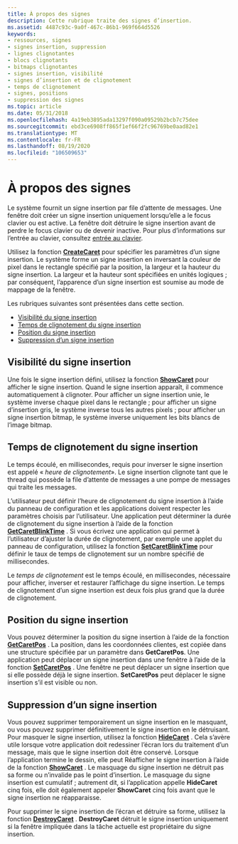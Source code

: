 ```yaml
---
title: À propos des signes
description: Cette rubrique traite des signes d’insertion.
ms.assetid: 4487c93c-9a0f-467c-86b1-969f664d5526
keywords:
- ressources, signes
- signes insertion, suppression
- lignes clignotantes
- blocs clignotants
- bitmaps clignotantes
- signes insertion, visibilité
- signes d’insertion et de clignotement
- temps de clignotement
- signes, positions
- suppression des signes
ms.topic: article
ms.date: 05/31/2018
ms.openlocfilehash: 4a19eb3895ada13297f090a09529b2bcb7c75dee
ms.sourcegitcommit: ebd3ce6908ff865f1ef66f2fc96769be0aad82e1
ms.translationtype: MT
ms.contentlocale: fr-FR
ms.lasthandoff: 08/19/2020
ms.locfileid: "106509653"
---
```

# <a name="about-carets"></a>À propos des signes

Le système fournit un signe insertion par file d’attente de messages. Une fenêtre doit créer un signe insertion uniquement lorsqu’elle a le focus clavier ou est active. La fenêtre doit détruire le signe insertion avant de perdre le focus clavier ou de devenir inactive. Pour plus d’informations sur l’entrée au clavier, consultez [entrée au clavier](/windows/desktop/inputdev/keyboard-input).

Utilisez la fonction [**CreateCaret**](/windows/desktop/api/Winuser/nf-winuser-createcaret) pour spécifier les paramètres d’un signe insertion. Le système forme un signe insertion en inversant la couleur de pixel dans le rectangle spécifié par la position, la largeur et la hauteur du signe insertion. La largeur et la hauteur sont spécifiées en unités logiques ; par conséquent, l’apparence d’un signe insertion est soumise au mode de mappage de la fenêtre.

Les rubriques suivantes sont présentées dans cette section.

-   [Visibilité du signe insertion](#caret-visibility)
-   [Temps de clignotement du signe insertion](#caret-blink-time)
-   [Position du signe insertion](#caret-position)
-   [Suppression d’un signe insertion](#removing-a-caret)

## <a name="caret-visibility"></a>Visibilité du signe insertion

Une fois le signe insertion défini, utilisez la fonction [**ShowCaret**](/windows/desktop/api/Winuser/nf-winuser-showcaret) pour afficher le signe insertion. Quand le signe insertion apparaît, il commence automatiquement à clignoter. Pour afficher un signe insertion unie, le système inverse chaque pixel dans le rectangle ; pour afficher un signe d’insertion gris, le système inverse tous les autres pixels ; pour afficher un signe insertion bitmap, le système inverse uniquement les bits blancs de l’image bitmap.

## <a name="caret-blink-time"></a>Temps de clignotement du signe insertion

Le temps écoulé, en millisecondes, requis pour inverser le signe insertion est appelé « *heure de clignotement*». Le signe insertion clignote tant que le thread qui possède la file d’attente de messages a une pompe de messages qui traite les messages.

L’utilisateur peut définir l’heure de clignotement du signe insertion à l’aide du panneau de configuration et les applications doivent respecter les paramètres choisis par l’utilisateur. Une application peut déterminer la durée de clignotement du signe insertion à l’aide de la fonction [**GetCaretBlinkTime**](/windows/desktop/api/Winuser/nf-winuser-getcaretblinktime) . Si vous écrivez une application qui permet à l’utilisateur d’ajuster la durée de clignotement, par exemple une applet du panneau de configuration, utilisez la fonction [**SetCaretBlinkTime**](/windows/desktop/api/Winuser/nf-winuser-setcaretblinktime) pour définir le taux de temps de clignotement sur un nombre spécifié de millisecondes.

Le *temps de clignotement* est le temps écoulé, en millisecondes, nécessaire pour afficher, inverser et restaurer l’affichage du signe insertion. Le temps de clignotement d’un signe insertion est deux fois plus grand que la durée de clignotement.

## <a name="caret-position"></a>Position du signe insertion

Vous pouvez déterminer la position du signe insertion à l’aide de la fonction [**GetCaretPos**](/windows/desktop/api/Winuser/nf-winuser-getcaretpos) . La position, dans les coordonnées clientes, est copiée dans une structure spécifiée par un paramètre dans **GetCaretPos**. Une application peut déplacer un signe insertion dans une fenêtre à l’aide de la fonction [**SetCaretPos**](/windows/desktop/api/Winuser/nf-winuser-setcaretpos) . Une fenêtre ne peut déplacer un signe insertion que si elle possède déjà le signe insertion. **SetCaretPos** peut déplacer le signe insertion s’il est visible ou non.

## <a name="removing-a-caret"></a>Suppression d’un signe insertion

Vous pouvez supprimer temporairement un signe insertion en le masquant, ou vous pouvez supprimer définitivement le signe insertion en le détruisant. Pour masquer le signe insertion, utilisez la fonction [**HideCaret**](/windows/desktop/api/Winuser/nf-winuser-hidecaret) . Cela s’avère utile lorsque votre application doit redessiner l’écran lors du traitement d’un message, mais que le signe insertion doit être conservé. Lorsque l’application termine le dessin, elle peut Réafficher le signe insertion à l’aide de la fonction [**ShowCaret**](/windows/desktop/api/Winuser/nf-winuser-showcaret) . Le masquage du signe insertion ne détruit pas sa forme ou n’invalide pas le point d’insertion. Le masquage du signe insertion est cumulatif ; autrement dit, si l’application appelle **HideCaret** cinq fois, elle doit également appeler **ShowCaret** cinq fois avant que le signe insertion ne réapparaisse.

Pour supprimer le signe insertion de l’écran et détruire sa forme, utilisez la fonction [**DestroyCaret**](/windows/desktop/api/Winuser/nf-winuser-destroycaret) . **DestroyCaret** détruit le signe insertion uniquement si la fenêtre impliquée dans la tâche actuelle est propriétaire du signe insertion.

 

 